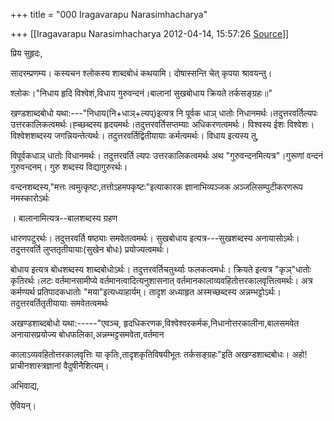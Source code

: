 +++
title = "000 Iragavarapu Narasimhacharya"

+++
[[Iragavarapu Narasimhacharya	2012-04-14, 15:57:26 [Source](https://groups.google.com/g/bvparishat/c/NI6QzlOa1-8)]]



प्रिय सुहृदः,

सादरम्प्रणम्य। कस्यचन श्लोकस्य शाब्दबोधं कथयामि। दोषास्सन्ति चेत् कृपया श्रावयन्तु।

श्लोकः।"निधाय हृदि विश्वेशं,विधाय गुरुवन्दनं।बालानां सुखबोधाय क्रियते तर्कसङ्ग्रहः॥"

खण्डशाब्दबोधो यथा:---"निधाय(नि+धाञ्+ल्यप्)इत्यत्र नि पूर्वक धाञ् धातोः निधानमर्थः।तदुत्तरवर्तिल्यपः उत्तरकालिकत्वमर्थः।ह्च्छब्दस्य हृदयमर्थः।तदुत्तरवर्तिसप्तम्याः अधिकरणत्वमर्थः। विश्वस्य ईशः विश्वेशः। विश्वेशशब्दस्य जगन्नियन्तेत्यर्थः। तदुत्तरवर्तिद्वितीयायाः कर्मत्वमर्थः। विधाय इत्यस्य तु,

विपूर्वकधाञ् धातोः विधानमर्थः। तदुत्तरवर्ति ल्यपः उत्तरकालिकत्वमर्थः अथ "गुरुवन्दनमित्यत्र"।गुरूणां वन्दनं गुरुवन्दनम्। गुरु शब्दस्य विद्यागुरुरर्थः।

वन्दनशब्दस्य,"मत्तः त्वमुत्कृष्टः,तत्तोऽहमपकृष्टः"इत्याकारक ज्ञानाभिव्यञ्जक अञ्जलिसम्पुटीकरणरूप नमस्कारोऽर्थः

। बालानामित्यत्र--बालशब्दस्य ग्रहण

धारणपटुरर्थः। तदुत्तरवर्ति षष्ठ्याः समवेतत्वमर्थः। सुखबोधाय इत्यत्र---सुखशब्दस्य अनायासोऽर्थः।तदुत्तरवर्ति लुप्ततृतीयायाः(सुखेन बोधः) प्रयोज्यत्वमर्थः।

बोधाय इत्यत्र बोधशब्दस्य शाब्दबोधोऽर्थः। तदुत्तरवर्तिचतुर्थ्याः फलकत्वमर्धः। क्रियते इत्यत्र "कृञ्"धातोः कृतिरर्थः।लटः वर्तमानसामीप्ये वर्तमानत्वादित्यनुशासनात् वर्तमानकालाव्यवहितोत्तरकालवृत्तित्वमर्थः। अत्र कर्मण्यर्थ प्रतिपादकधातोः "मया"इत्यध्याहार्यम्। तादृश अध्याहृत अस्मच्छब्दस्य अन्नम्भट्टोऽर्थः। तदुत्तरवर्तितृतीयायाः समवेतत्वमर्थः

अखण्डशाब्दबोधो यथा:-----"एवञ्च, हृदधिकरणक,विश्वेश्वरकर्मक,निधानोत्तरकालीना,बालसमवेत अनायासप्रयोज्य बोधफलिका,अन्नम्भट्टसमवेता,वर्तमान

कालाऽव्यवहितोत्तरकालवृत्तिः या कृतिः,तादृशकृतिविषयीभूतः तर्कसङ्ग्रहः"इति अखण्डशाब्दबोधः। अहो! प्राचीनशास्त्रज्ञानां वैदुषीनैशित्यम्।

अभिवाद्य,

ऐवियन्।


